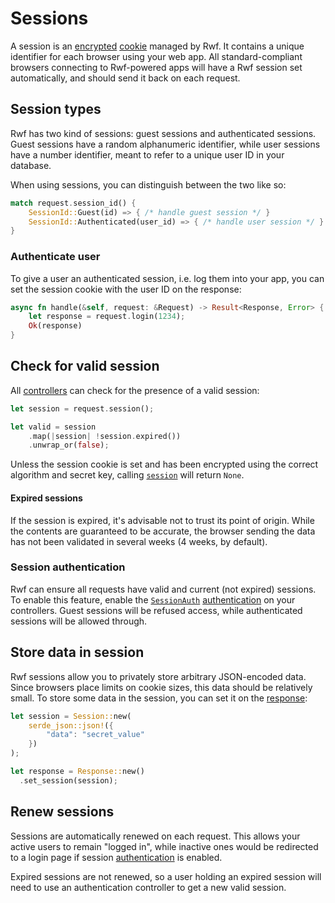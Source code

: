 # Sessions

A session is an [encrypted](../encryption.md) [cookie](cookies.md) managed by Rwf. It contains a unique identifier for each browser using your web app. All standard-compliant browsers connecting to Rwf-powered apps will have a Rwf session set automatically, and should send it back on each request.

## Session types

Rwf has two kind of sessions: guest sessions and authenticated sessions. Guest sessions have a random alphanumeric identifier, while user sessions have a number identifier, meant to refer to a unique user ID in your database.

When using sessions, you can distinguish between the two like so:

```rust
match request.session_id() {
    SessionId::Guest(id) => { /* handle guest session */ }
    SessionId::Authenticated(user_id) => { /* handle user session */ }
}
```


### Authenticate user

To give a user an authenticated session, i.e. log them into your app, you can set the session cookie with the user ID on the response:

```rust
async fn handle(&self, request: &Request) -> Result<Response, Error> {
    let response = request.login(1234);
    Ok(response)
}
```

## Check for valid session

All [controllers](index.md) can check for the presence of a valid session:

```rust
let session = request.session();

let valid = session
    .map(|session| !session.expired())
    .unwrap_or(false);
```

Unless the session cookie is set and has been encrypted using the correct algorithm and secret key, calling [`session`](https://docs.rs/rwf/latest/rwf/http/request/struct.Request.html#method.session) will return `None`.

#### Expired sessions
If the session is expired, it's advisable not to trust its point of origin. While the contents are guaranteed to be accurate, the browser sending the data has not been validated in several weeks (4 weeks, by default).

### Session authentication

Rwf can ensure all requests have valid and current (not expired) sessions. To enable this feature, enable the [`SessionAuth`](https://docs.rs/rwf/latest/rwf/controller/auth/struct.SessionAuth.html) [authentication](authentication.md) on your controllers. Guest sessions will be refused access, while authenticated sessions will be allowed through.

## Store data in session

Rwf sessions allow you to privately store arbitrary JSON-encoded data. Since browsers place limits on cookie sizes, this data should be relatively small. To store some data in the session, you can set it on the [response](response.md):

```rust
let session = Session::new(
    serde_json::json!({
        "data": "secret_value"
    })
);

let response = Response::new()
  .set_session(session);
```

## Renew sessions

Sessions are automatically renewed on each request. This allows your active users to remain "logged in", while inactive ones would be redirected to a login page if session [authentication](authentication.md) is enabled.

Expired sessions are not renewed, so a user holding an expired session will need to use an authentication controller to get a new valid session.
